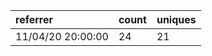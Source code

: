 | referrer          | count | uniques |
| :---------------- | :---- | :------ |
| 11/04/20 20:00:00 | 24    | 21      |